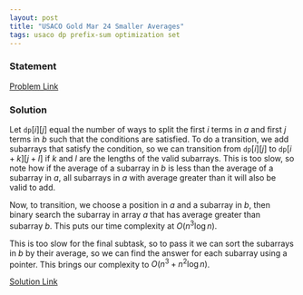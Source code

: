 ```yaml
---
layout: post
title: "USACO Gold Mar 24 Smaller Averages"
tags: usaco dp prefix-sum optimization set
---
```


### Statement 

[Problem Link](https://usaco.org/index.php?page=viewproblem2&cpid=1427)

### Solution

Let $\texttt{dp}[i][j]$ equal the number of ways to split the first $i$ terms in $a$ and first $j$ terms in $b$ such that the conditions are satisfied. To do a transition, we add subarrays that satisfy the condition, so we can transition from $\texttt{dp}[i][j]$ to $\texttt{dp}[i+k][j+l]$ if $k$ and $l$ are the lengths of the valid subarrays. This is too slow, so note how if the average of a subarray in $b$ is less than the average of a subarray in $a$, all subarrays in $a$ with average greater than it will also be valid to add.

Now, to transition, we choose a position in $a$ and a subarray in $b$, then binary search the subarray in array $a$ that has average greater than subarray $b$. This puts our time complexity at $O(n^3 \log n)$.

This is too slow for the final subtask, so to pass it we can sort the subarrays in $b$ by their average, so we can find the answer for each subarray using a pointer. This brings our complexity to $O(n^3 + n^2 \log n)$.

[Solution Link](https://ide.usaco.guide/O6yY0kPoTA9OFtdejAF)